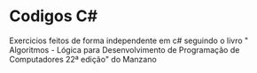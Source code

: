 # Codigos C#

Exercicios feitos de forma independente em c# seguindo o livro " Algoritmos - Lógica para Desenvolvimento de Programação de Computadores 22ª edição" do Manzano
